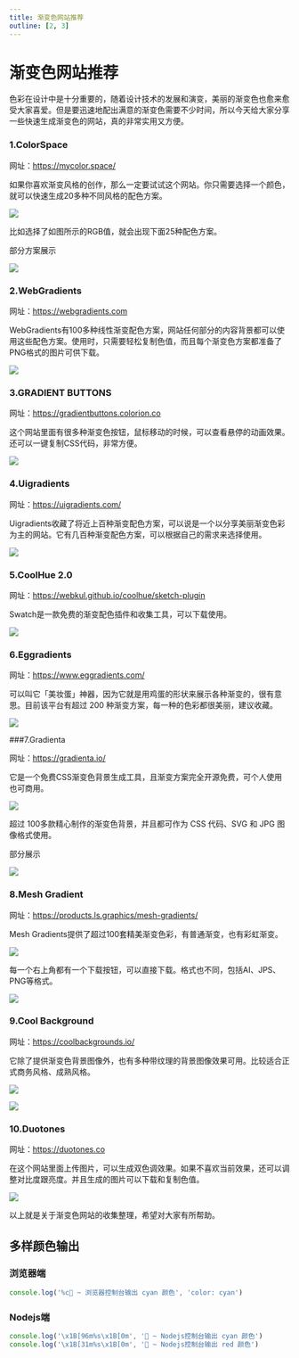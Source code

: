 ```yaml
---
title: 渐变色网站推荐
outline: [2, 3]
---
```


# 渐变色网站推荐

色彩在设计中是十分重要的，随着设计技术的发展和演变，美丽的渐变色也愈来愈受大家喜爱。但是要迅速地配出满意的渐变色需要不少时间，所以今天给大家分享一些快速生成渐变色的网站，真的非常实用又方便。

### 1.ColorSpace

网址：https://mycolor.space/

如果你喜欢渐变风格的创作，那么一定要试试这个网站。你只需要选择一个颜色，就可以快速生成20多种不同风格的配色方案。

![](https://pic3.zhimg.com/80/v2-c169c7df6d59897ac7e4b8b926632cde_1440w.webp)

比如选择了如图所示的RGB值，就会出现下面25种配色方案。

部分方案展示

![](https://pic4.zhimg.com/80/v2-7ab9ad326c9ebf285445019a230bf153_1440w.webp)

### 2.WebGradients

网址：https://webgradients.com

WebGradients有100多种线性渐变配色方案，网站任何部分的内容背景都可以使用这些配色方案。使用时，只需要轻松复制色值，而且每个渐变色方案都准备了PNG格式的图片可供下载。

![](https://pic4.zhimg.com/80/v2-efcc762afef75e2336b7cbfe2156893b_1440w.webp)

### 3.GRADIENT BUTTONS

网址：https://gradientbuttons.colorion.co

这个网站里面有很多种渐变色按钮，鼠标移动的时候，可以查看悬停的动画效果。还可以一键复制CSS代码，非常方便。

![](https://pic4.zhimg.com/80/v2-85364caa3a84fb82cb76847182629f5b_1440w.webp)

### 4.Uigradients

网址：https://uigradients.com/

Uigradients收藏了将近上百种渐变配色方案，可以说是一个以分享美丽渐变色彩为主的网站。它有几百种渐变配色方案，可以根据自己的需求来选择使用。

![](https://pic1.zhimg.com/80/v2-da993efffbfab978b56d1caac7b905e8_1440w.webp)

### 5.CoolHue 2.0

网址：https://webkul.github.io/coolhue/sketch-plugin

Swatch是一款免费的渐变配色插件和收集工具，可以下载使用。

![](https://pic4.zhimg.com/80/v2-b199c542d251c56e5ff2b1a3e2180e1f_1440w.webp)

### 6.Eggradients

网址：https://www.eggradients.com/

可以叫它「美妆蛋」神器，因为它就是用鸡蛋的形状来展示各种渐变的，很有意思。目前该平台有超过 200 种渐变方案，每一种的色彩都很美丽，建议收藏。

![](https://pic1.zhimg.com/80/v2-522cf65b5f208306807986bb66a0c0a0_1440w.webp)

###7.Gradienta

网址：https://gradienta.io/

它是一个免费CSS渐变色背景生成工具，且渐变方案完全开源免费，可个人使用也可商用。

![](https://pic3.zhimg.com/80/v2-3207a953edc3ef3a848db20584fe58ee_1440w.webp)

超过 100多款精心制作的渐变色背景，并且都可作为 CSS 代码、SVG 和 JPG 图像格式使用。

部分展示

![](https://pic1.zhimg.com/80/v2-68c30708ff2e295b2b31ac3e05440058_1440w.webp)

### 8.Mesh Gradient

网址：https://products.ls.graphics/mesh-gradients/

Mesh Gradients提供了超过100套精美渐变色彩，有普通渐变，也有彩虹渐变。

![](https://pic2.zhimg.com/80/v2-22069d8d43ee64fc275f581ec26454bd_1440w.webp)

每一个右上角都有一个下载按钮，可以直接下载。格式也不同，包括AI、JPS、PNG等格式。

![](https://pic1.zhimg.com/80/v2-b5352b5cfba5705088edc782a5391b68_1440w.webp)

### 9.Cool Background

网址：https://coolbackgrounds.io/

它除了提供渐变色背景图像外，也有多种带纹理的背景图像效果可用。比较适合正式商务风格、成熟风格。

![](https://pic1.zhimg.com/80/v2-af060aa791a8a4c4a201cfd732e4420c_1440w.webp)

![](https://pic3.zhimg.com/80/v2-4f52347f0bb6bdab71d0e204d9d7ee42_1440w.webp)

### 10.Duotones

网址：https://duotones.co

在这个网站里面上传图片，可以生成双色调效果。如果不喜欢当前效果，还可以调整对比度跟亮度。并且生成的图片可以下载和复制色值。

![](https://pic2.zhimg.com/80/v2-a7a7772c0dc8eb3273ef71eb3debef7d_1440w.webp)

以上就是关于渐变色网站的收集整理，希望对大家有所帮助。

## 多样颜色输出

### 浏览器端

```js
console.log('%c🚀 ~ 浏览器控制台输出 cyan 颜色', 'color: cyan')
```

### Nodejs端

```js
console.log('\x1B[96m%s\x1B[0m', '🚀 ~ Nodejs控制台输出 cyan 颜色')
console.log('\x1B[31m%s\x1B[0m', '🚀 ~ Nodejs控制台输出 red 颜色')
```